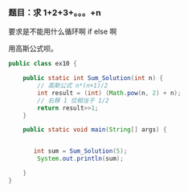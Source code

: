 ### 题目：求 1+2+3+。。。+n

要求是不能用什么循环啊 if else 啊

用高斯公式呗。

```java
public class ex10 {

    public static int Sum_Solution(int n) {
        // 高斯公式 n*(n+1)/2
        int result = (int) (Math.pow(n, 2) + n);
        // 右移 1 位相当于 1/2
        return result>>1;
    }

    public static void main(String[] args) {


       int sum = Sum_Solution(5);
        System.out.println(sum);

    }
}
```

